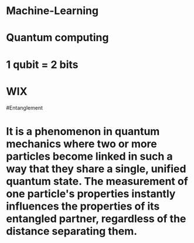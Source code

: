 # Machine-Learning
# Quantum computing
# 1 qubit = 2 bits
# WIX
#Entanglement 
# It is a phenomenon in quantum mechanics where two or more particles become linked in such a way that they share a single, unified quantum state. The measurement of one particle's properties instantly influences the properties of its entangled partner, regardless of the distance separating them.
